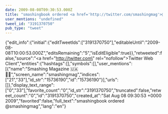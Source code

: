 ```yaml
---
date: 2009-08-08T09:30:53.000Z
title: "smashingbook ordered <a href='http://twitter.com/smashingmag'>@smashingmag</a>″"
user_mentions: "undefined"
tweet_id: "3191370750"
pub_type: "tweet"
---
```

{"edit_info":{"initial":{"editTweetIds":["3191370750"],"editableUntil":"2009-08-08T10:00:53.000Z","editsRemaining":"5","isEditEligible":true}},"retweeted":false,"source":"<a href=\"http://twitter.com\" rel=\"nofollow\">Twitter Web Client</a>","entities":{"hashtags":[],"symbols":[],"user_mentions":[{"name":"Smashing Magazine 🇺🇦 🏳️‍🌈","screen_name":"smashingmag","indices":["21","33"],"id_str":"15736190","id":"15736190"}],"urls":[]},"display_text_range":["0","33"],"favorite_count":"0","id_str":"3191370750","truncated":false,"retweet_count":"0","id":"3191370750","created_at":"Sat Aug 08 09:30:53 +0000 2009","favorited":false,"full_text":"smashingbook ordered @smashingmag","lang":"en"}
